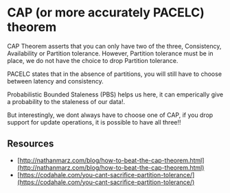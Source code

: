 # CAP \(or more accurately PACELC\) theorem

CAP Theorem asserts that you can only have two of the three, Consistency, Availability or Partition tolerance. However, Partition tolerance must be in place, we do not have the choice to drop Partition tolerance.

PACELC states that in the absence of partitions, you will still have to choose between latency and consistency.

Probabilistic Bounded Staleness \(PBS\) helps us here, it can emperically give a probability to the staleness of our data!.

But interestingly, we dont always have to choose one of CAP, if you drop support for update operations, it is possible to have all three!!

## Resources

* [http://nathanmarz.com/blog/how-to-beat-the-cap-theorem.html](http://nathanmarz.com/blog/how-to-beat-the-cap-theorem.html)
* [https://codahale.com/you-cant-sacrifice-partition-tolerance/](https://codahale.com/you-cant-sacrifice-partition-tolerance/)

